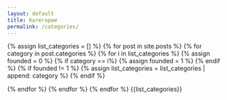 ```yaml
---
layout: default
title: Категории
permalink: /categories/
---
```

{% assign list_categories = [] %}
{% for post in site.posts %}
{% for category in post.categories %}
{% for i in list_categories %}
 {% assign founded = 0 %}
	{% if category == i%}
	{% assign founded = 1 %}
	{% endif %}
	{% if founded != 1 %}
	{% assign list_categories = list_categories | append: category %}
	{% endif %}

{% endfor %}
{% endfor %}
{% endfor %}
{{list_categories}}